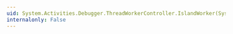 ```yaml
---
uid: System.Activities.Debugger.ThreadWorkerController.IslandWorker(System.Activities.Debugger.ThreadWorkerController)
internalonly: False
---
```

